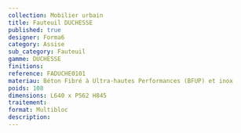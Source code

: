 ```yaml
---
collection: Mobilier urbain
title: Fauteuil DUCHESSE
published: true
designer: Forma6
category: Assise
sub_category: Fauteuil
gamme: DUCHESSE 
finitions: 
reference: FADUCHE0101
materiau: Béton Fibré à Ultra-hautes Performances (BFUP) et inox
poids: 108
dimensions: L640 x P562 H845
traitement: 
format: Multibloc
description: 
---
```

